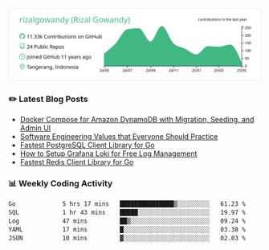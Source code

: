 ![profile-details](profile-summary-card-output/vue/0-profile-details.svg)

### :pencil2: Latest Blog Posts
<!-- BLOG-POST-LIST:START -->
- [Docker Compose for Amazon DynamoDB with Migration, Seeding, and Admin UI](https://medium.com/geekculture/docker-compose-for-amazon-dynamodb-with-migration-seeding-and-admin-ui-db11a348cc6a?source=rss-5763b0f1aba6------2)
- [Software Engineering Values that Everyone Should Practice](https://levelup.gitconnected.com/software-engineering-values-that-everyone-should-practice-c980d00cd103?source=rss-5763b0f1aba6------2)
- [Fastest PostgreSQL Client Library for Go](https://levelup.gitconnected.com/fastest-postgresql-client-library-for-go-579fa97909fb?source=rss-5763b0f1aba6------2)
- [How to Setup Grafana Loki for Free Log Management](https://levelup.gitconnected.com/how-to-setup-grafana-loki-for-free-log-management-ceb60558503c?source=rss-5763b0f1aba6------2)
- [Fastest Redis Client Library for Go](https://levelup.gitconnected.com/fastest-redis-client-library-for-go-7993f618f5ab?source=rss-5763b0f1aba6------2)
<!-- BLOG-POST-LIST:END -->

### 📊 Weekly Coding Activity
<!--START_SECTION:waka-->

```txt
Go             5 hrs 17 mins   ███████████████▒░░░░░░░░░   61.23 %
SQL            1 hr 43 mins    █████░░░░░░░░░░░░░░░░░░░░   19.97 %
Log            47 mins         ██▒░░░░░░░░░░░░░░░░░░░░░░   09.24 %
YAML           17 mins         █░░░░░░░░░░░░░░░░░░░░░░░░   03.38 %
JSON           10 mins         ▓░░░░░░░░░░░░░░░░░░░░░░░░   02.03 %
```

<!--END_SECTION:waka-->

